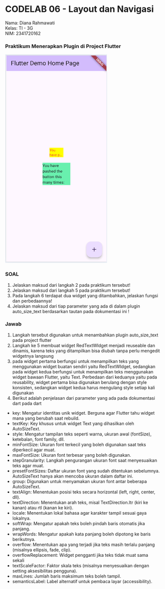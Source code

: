 # CODELAB 06 - Layout dan Navigasi

Nama: Diana Rahmawati <br>
Kelas: TI - 3G <br>
NIM: 2341720162 <br>

### Praktikum Menerapkan Plugin di Project Flutter
![praktikum](img/praktikum.png)

### SOAL
1. Jelaskan maksud dari langkah 2 pada praktikum tersebut!
2. Jelaskan maksud dari langkah 5 pada praktikum tersebut!
3. Pada langkah 6 terdapat dua widget yang ditambahkan, jelaskan fungsi dan perbedaannya!
4. Jelaskan maksud dari tiap parameter yang ada di dalam plugin auto_size_text berdasarkan tautan pada dokumentasi ini !

### Jawab
1. Langkah tersebut digunakan untuk menambahkan plugin auto_size_text pada project flutter 
2. Langkah ke 5 membuat widget RedTextWIdget menjadi reuseable dan dinamis, karena teks yang ditampilkan bisa diubah tanpa perlu mengedit widgetnya langsung 
3. pada widget pertama berfungsi untuk menampilkan teks yang menggunakan widget buatan sendiri yaitu RedTextWIdget, sedangkan pada widget kedua berfungsi untuk menampilkan teks menggunakan widget bawaan Flutter, yaitu Text. Perbedaan dari keduanya yaitu pada reusability, widget pertama bisa digunakan berulang dengan style konsisten, sedangkan widget kedua harus mengulang style setiap kali digunakan
4. Berikut adalah penjelasan dari parameter yang ada pada dokumentasi dart pada dart
- key: Mengatur identitas unik widget. Berguna agar Flutter tahu widget mana yang berubah saat rebuild.
- textKey: Key khusus untuk widget Text yang dihasilkan oleh AutoSizeText.
- style: Mengatur tampilan teks seperti warna, ukuran awal (fontSize), ketebalan, font family, dll.
- minFontSize: Ukuran font terkecil yang boleh digunakan saat teks diperkecil agar muat.
- maxFontSize: Ukuran font terbesar yang boleh digunakan.
- stepGranularity: Langkah pengurangan ukuran font saat menyesuaikan teks agar muat.
- presetFontSizes: Daftar ukuran font yang sudah ditentukan sebelumnya. AutoSizeText hanya akan mencoba ukuran dalam daftar ini.
- group: Digunakan untuk menyamakan ukuran font antar beberapa AutoSizeText.
- textAlign: Menentukan posisi teks secara horizontal (left, right, center, dll).
- textDirection: Menentukan arah teks, misal TextDirection.ltr (kiri ke kanan) atau rtl (kanan ke kiri).
- locale: Menentukan lokal bahasa agar karakter tampil sesuai gaya lokalnya.
- softWrap: Mengatur apakah teks boleh pindah baris otomatis jika panjang.
- wrapWords: Mengatur apakah kata panjang boleh dipotong ke baris berikutnya.
- overflow: Menentukan apa yang terjadi jika teks masih terlalu panjang (misalnya ellipsis, fade, clip).
- overflowReplacement: Widget pengganti jika teks tidak muat sama sekali
- textScaleFactor: Faktor skala teks (misalnya menyesuaikan dengan setting aksesibilitas pengguna).
- maxLines: Jumlah baris maksimum teks boleh tampil.
- semanticsLabel: Label alternatif untuk pembaca layar (accessibility).


